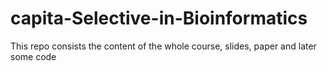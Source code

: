 # capita-Selective-in-Bioinformatics
This repo consists the content of the whole course, slides, paper and later some code
